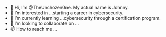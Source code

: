 - 👋 Hi, I’m @TheUnchozen0ne. My actual name is Johnny.
- 👀 I’m interested in ...starting a career in cybersecurity.
- 🌱 I’m currently learning ...cybersecurity through a certification program.
- 💞️ I’m looking to collaborate on ...
- 📫 How to reach me ...

<!---
TheUnchozen0ne/TheUnchozen0ne is a ✨ special ✨ repository because its `README.md` (this file) appears on your GitHub profile.
You can click the Preview link to take a look at your changes.
--->
